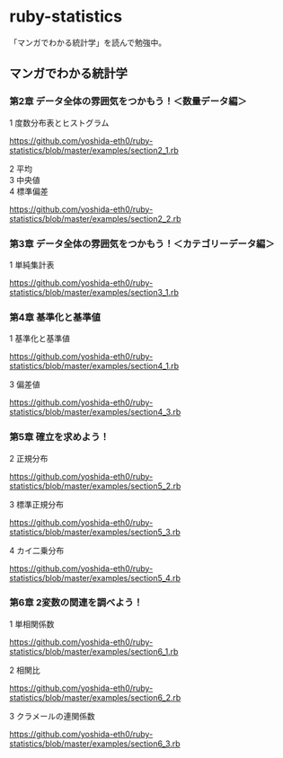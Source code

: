 # ruby-statistics

「マンガでわかる統計学」を読んで勉強中。

## マンガでわかる統計学
### 第2章 データ全体の雰囲気をつかもう！＜数量データ編＞
1 度数分布表とヒストグラム

https://github.com/yoshida-eth0/ruby-statistics/blob/master/examples/section2_1.rb

2 平均  
3 中央値  
4 標準偏差

https://github.com/yoshida-eth0/ruby-statistics/blob/master/examples/section2_2.rb

### 第3章 データ全体の雰囲気をつかもう！＜カテゴリーデータ編＞
1 単純集計表

https://github.com/yoshida-eth0/ruby-statistics/blob/master/examples/section3_1.rb

### 第4章 基準化と基準値
1 基準化と基準値

https://github.com/yoshida-eth0/ruby-statistics/blob/master/examples/section4_1.rb

3 偏差値

https://github.com/yoshida-eth0/ruby-statistics/blob/master/examples/section4_3.rb

### 第5章 確立を求めよう！
2 正規分布

https://github.com/yoshida-eth0/ruby-statistics/blob/master/examples/section5_2.rb

3 標準正規分布

https://github.com/yoshida-eth0/ruby-statistics/blob/master/examples/section5_3.rb

4 カイ二乗分布

https://github.com/yoshida-eth0/ruby-statistics/blob/master/examples/section5_4.rb

### 第6章 2変数の関連を調べよう！
1 単相関係数

https://github.com/yoshida-eth0/ruby-statistics/blob/master/examples/section6_1.rb

2 相関比

https://github.com/yoshida-eth0/ruby-statistics/blob/master/examples/section6_2.rb

3 クラメールの連関係数

https://github.com/yoshida-eth0/ruby-statistics/blob/master/examples/section6_3.rb
